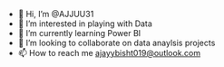 - 👋 Hi, I’m @AJJUU31
- 👀 I’m interested in playing with Data
- 🌱 I’m currently learning Power BI
- 💞️ I’m looking to collaborate on data anaylsis projects
- 📫 How to reach me ajayybisht019@outlook.com

<!---
AJJUU31/AJJUU31 is a ✨ special ✨ repository because its `README.md` (this file) appears on your GitHub profile.
You can click the Preview link to take a look at your changes.
--->
